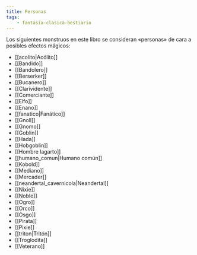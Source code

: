 ```yaml
---
title: Personas
tags:
    - fantasia-clasica-bestiario
---
```

Los siguientes monstruos en este libro se consideran «personas» de cara a posibles efectos mágicos:

- [[acolito|Acólito]]
- [[Bandido]]
- [[Bandolero]]
- [[Berserker]]
- [[Bucanero]]
- [[Clarividente]]
- [[Comerciante]]
- [[Elfo]]
- [[Enano]]
- [[fanatico|Fanático]]
- [[Gnoll]]
- [[Gnomo]]
- [[Goblin]]
- [[Hada]]
- [[Hobgoblin]]
- [[Hombre lagarto]]
- [[humano_comun|Humano común]]
- [[Kobold]]
- [[Mediano]]
- [[Mercader]]
- [[neandertal_cavernicola|Neandertal]]
- [[Nixie]]
- [[Noble]]
- [[Ogro]]
- [[Orco]]
- [[Osgo]]
- [[Pirata]]
- [[Pixie]]
- [[triton|Tritón]]
- [[Troglodita]]
- [[Veterano]]
